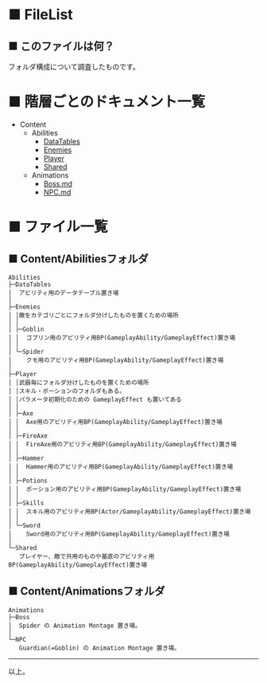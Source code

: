 # ■ FileList

## ■ このファイルは何？
 フォルダ構成について調査したものです。

# ■ 階層ごとのドキュメント一覧
* Content
	* Abilities
		* [DataTables](Content/Abilities/DataTables.md)
		* [Enemies](Content/Abilities/Enemies.md)
		* [Player](Content/Abilities/Player.md)
		* [Shared](Content/Abilities/Shared.md)
	* Animations
		* [Boss.md](Content/Animations/Boss.md)
		* [NPC.md](Content/Animations/NPC.md)


# ■ ファイル一覧
## ■ Content/Abilitiesフォルダ
```
Abilities
├─DataTables
│  アビリティ用のデータテーブル置き場
│
├─Enemies
│ │敵をカテゴリごとにフォルダ分けしたものを置くための場所
│ │
│ ├─Goblin
│ │  ゴブリン用のアビリティ用BP(GameplayAbility/GameplayEffect)置き場
│ │
│ └─Spider
│    クモ用のアビリティ用BP(GameplayAbility/GameplayEffect)置き場
│
├─Player
│ │武器毎にフォルダ分けしたものを置くための場所
│ │スキル・ポーションのフォルダもある。
│ │パラメータ初期化のための GameplayEffect も置いてある
│ │
│ ├─Axe
│ │  Axe用のアビリティ用BP(GameplayAbility/GameplayEffect)置き場
│ │
│ ├─FireAxe
│ │  FireAxe用のアビリティ用BP(GameplayAbility/GameplayEffect)置き場
│ │
│ ├─Hammer
│ │  Hammer用のアビリティ用BP(GameplayAbility/GameplayEffect)置き場
│ │
│ ├─Potions
│ │  ポーション用のアビリティ用BP(GameplayAbility/GameplayEffect)置き場
│ │
│ ├─Skills
│ │  スキル用のアビリティ用BP(Actor/GameplayAbility/GameplayEffect)置き場
│ │
│ └─Sword
│    Sword用のアビリティ用BP(GameplayAbility/GameplayEffect)置き場
│
└─Shared
   プレイヤー、敵で共用のものや基底のアビリティ用BP(GameplayAbility/GameplayEffect)置き場
```

## ■ Content/Animationsフォルダ
```
Animations
├─Boss
│  Spider の Animation Montage 置き場。
│
└─NPC
   Guardian(=Goblin) の Animation Montage 置き場。
```

----
以上。
